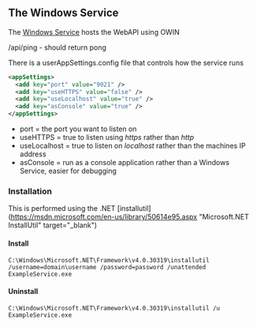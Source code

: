 ﻿## The Windows Service

The [Windows Service](https://msdn.microsoft.com/en-us/library/zt39148a.aspx) hosts the WebAPI using OWIN

/api/ping - should return pong

There is a userAppSettings.config file that controls how the service runs

```XML
<appSettings>
  <add key="port" value="9021" />
  <add key="useHTTPS" value="false" />
  <add key="useLocalhost" value="true" />
  <add key="asConsole" value="true" />
</appSettings>
```

* port = the port you want to listen on
* useHTTPS = true to listen using *https* rather than *http*
* useLocalhost = true to listen on *localhost* rather than the machines IP address
* asConsole = run as a console application rather than a Windows Service, easier for debugging

### Installation
This is performed using the .NET [installutil](https://msdn.microsoft.com/en-us/library/50614e95.aspx "Microsoft.NET InstallUtil" target="_blank")

#### Install
```
C:\Windows\Microsoft.NET\Framework\v4.0.30319\installutil /username=domain\username /password=password /unattended ExampleService.exe 
```

#### Uninstall
```
C:\Windows\Microsoft.NET\Framework\v4.0.30319\installutil /u ExampleService.exe 
```
